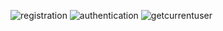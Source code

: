 ![registration](https://github.com/sashabarbados/using-api/assets/67463774/cab2c8c6-f0bd-40d9-b7a3-d784bf7d1431)
![authentication](https://github.com/sashabarbados/using-api/assets/67463774/3dacc8b7-012f-49a3-b7f1-878b814f347d)
![getcurrentuser](https://github.com/sashabarbados/using-api/assets/67463774/eeb0f066-dfc0-4e84-bdd9-6a949b6b8245)
